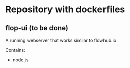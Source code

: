 # Repository with dockerfiles


## flop-ui (to be done)
A running webserver that works similar to flowhub.io

Contains:
- node.js
  
